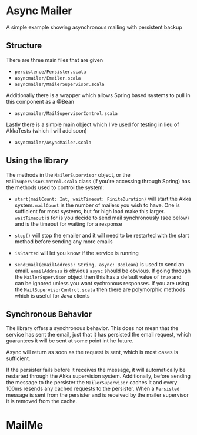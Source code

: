 # Async Mailer

A simple example showing asynchronous mailing with persistent backup

## Structure

There are three main files that are given
- `persistence/Persister.scala`
- `asyncmailer/Emailer.scala`
- `asyncmailer/MailerSupervisor.scala`

Additionally there is a wrapper which allows Spring based systems to pull in this component as a @Bean
- `asyncmailer/MailSupervisorControl.scala`

Lastly there is a simple main object which I've used for testing in lieu of AkkaTests (which I will add soon)
- `asyncmailer/AsyncMailer.scala`


## Using the library

The methods in the `MailerSupervisor` object, or the `MailSupervisorControl.scala` class (if you're accessing through Spring) has the methods used to control the system:

- `start(mailCount: Int, waitTimeout: FiniteDuration)`
will start the Akka system.
`mailCount` is the number of mailers you wish to have. One is sufficient for most systems, but for high load make this larger.
`waitTimeout` is for is you decide to send mail synchronously (see below) and is the timeout for waiting for a response

- `stop()`
will stop the emailer and it will need to be restarted with the start method before sending any more emails

- `isStarted`
will let you know if the service is running

- `sendEmail(emailAddress: String, async: Boolean)`
is used to send an email.
`emailAddress` is obvious
`async` should be obvious. If going through the `MailerSupervisor` object then this has a default value of `true` and can be ignored unless you want sychronous responses. If you are using the `MailSupervisorControl.scala` then there are polymorphic methods which is useful for Java clients

## Synchronous Behavior

The library offers a synchronous behavior. This does not mean that the service has sent the email, just that it has persisted the email request, which guarantees it will be sent at some point int he future.

Async will return as soon as the request is sent, which is most cases is sufficient.

If the persister fails before it receives the message, it will automatically be restarted through the Akka supervision system. Additionally, before sending the message to the persister the `MailerSupervisor` caches it and every 100ms resends any cached requests to the persister. When a `Persisted` message is sent from the persister and is received by the mailer supervisor it is removed from the cache.


# MailMe
